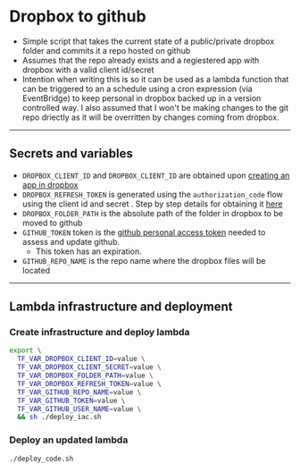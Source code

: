 # Dropbox to github
- Simple script that takes the current state of a public/private dropbox folder and commits it a repo hosted on github
- Assumes that the repo already exists and a regiestered app with dropbox with a valid client id/secret
- Intention when writing this is so it can be used as a lambda function that can be triggered to an a schedule using a cron expression (via EventBridge) to keep personal in dropbox backed up in a version controlled way. I also assumed that I won't be making changes to the git repo driectly as it will be overritten by changes coming from dropbox.

____
## Secrets and variables 
- `DROPBOX_CLIENT_ID` and `DROPBOX_CLIENT_ID` are obtained upon [creating an app in dropbox](https://www.dropbox.com/developers/apps/create)
- `DROPBOX_REFRESH_TOKEN` is generated using the `authorization_code` flow using the client id and secret . Step by step details for obtaining it [here](https://www.dropboxforum.com/t5/Dropbox-API-Support-Feedback/Get-refresh-token-from-access-token/td-p/596739)
- `DROPBOX_FOLDER_PATH`  is the absolute path of the folder in dropbox to be moved to github
- `GITHUB_TOKEN` token is the [github personal access token](https://github.com/settings/tokens) needed to assess and update github.
  - This token has an expiration.
- `GITHUB_REPO_NAME` is the repo name where the dropbox files will be located

____
## Lambda infrastructure and deployment
### Create infrastructure and deploy lambda
```Bash
export \
  TF_VAR_DROPBOX_CLIENT_ID=value \
  TF_VAR_DROPBOX_CLIENT_SECRET=value \
  TF_VAR_DROPBOX_FOLDER_PATH=value \
  TF_VAR_DROPBOX_REFRESH_TOKEN=value \
  TF_VAR_GITHUB_REPO_NAME=value \
  TF_VAR_GITHUB_TOKEN=value \
  TF_VAR_GITHUB_USER_NAME=value \
  && sh ./deploy_iac.sh
```

### Deploy an updated lambda

```Bash
./deploy_code.sh
```
